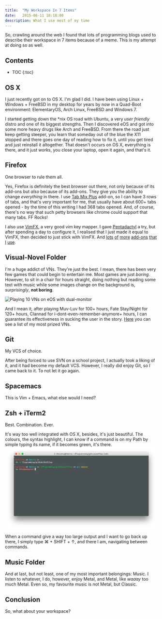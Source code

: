 ```yaml
---
title:  "My Workspace In 7 Items"
date:   2015-06-11 10:18:00
description: What I use most of my time
---
```


So, crawling around the web I found that lots of programming blogs used to describe their workspace in 7 items because of a meme. This is my attempt at doing so as well.


## Contents
* TOC
{:toc}


## OS X

I just recently got on to OS X. I'm glad I did. I have been using Linux + Windows + FreeBSD in my desktop for years by now in a Quad-Boot environment: ElementaryOS, Arch Linux, FreeBSD and Windows 7. 

I started getting down the \*nix OS road with Ubuntu, a very *user friendly* distro and one of its biggest strengths. Then I discovered eOS and got into some more heavy drugs like Arch and FreeBSD. From there the road just keep getting steeper, you learn that someday out of the blue the X11 stopped and there goes one day of reading how to fix it, until you get tired and just reinstall it altogether. That doesn't occurs on OS X, everything is there, and it just works, you close your laptop, open it again, and that's it.


## Firefox

One browser to rule them all. 

Yes, Firefox is definitely the best browser out there, not only because of its add-ons but *also* because of its add-ons. They give you the ability to change *everything* in there. I use [Tab Mix Plus](https://addons.mozilla.org/en-US/firefox/addon/tab-mix-plus/) add-on, so I can have 3 rows of tabs, and that's very important for me, that usually have about 600+ tabs opened - by the time of this writing I had 368 tabs opened. And, of course, there's no way that such petty browsers like chrome could support that many tabs. FF Rocks!

I also use [VimFX](https://addons.mozilla.org/en-US/firefox/addon/vimfx/), a very good vim key mapper. I gave [Pentadactyl](http://5digits.org/nightlies) a try, but after spending a day to configure it, I realised that I just made it equal to VimFX, then decided to just stick with VimFX. And [lots](https://addons.mozilla.org/en-US/firefox/addon/context-search-x/) [of](https://addons.mozilla.org/en-US/firefox/addon/downthemall/) [more](https://addons.mozilla.org/en-US/firefox/addon/greasemonkey/) [add-ons](https://addons.mozilla.org/en-US/firefox/addon/s3menu-wizard/) [that](https://addons.mozilla.org/en-US/firefox/addon/regex-find/) [I](https://addons.mozilla.org/en-US/firefox/addon/new-tab-tools/) [use](https://addons.mozilla.org/en-US/firefox/addon/twitter-app/).


## Visual-Novel Folder

I'm a huge addict of VNs. They're just the best. I mean, there has been very few games that could begin to entertain me. Most games are just *boring*. However, to sit in a chair for hours straight, doing nothing but reading some text with music while some images change on the background is, *surprisingly*, **not boring**.

![](http://i.imgur.com/SE8a8Rk.png "Playing 10 VNs on eOS with dual-monitor")

And I mean it, after playing Muv-Luv for 100+ hours, Fate Stay/Night for 120+ hours, Clannad for i-dont-even-remember-anymore+ hours, I can guarantee its effectiveness in sucking the user in the story. [Here](https://vndb.org/u48551/list?c=all;v=0;t=-1;o=d;s=vote) you can see a list of my most prized VNs.


## Git

My VCS of choice. 

After being forced to use SVN on a school project, I actually took a liking of it, and it had become my default VCS. However, I really did enjoy Git, so I came back to it. To not let it go again.


## Spacemacs

This is Vim + Emacs, what else would I need? 


## Zsh + iTerm2

Best. Combination. Ever.

It's way too well integrated with OS X, besides, it's just beautiful. The colours, the syntax highlight, I can know if a command is on my Path by simple typing its name, if it becomes green, it's there. 
![](/assets/images/Terminal.png "Also, look at that style. Such ")

When a command give a way too large output and I want to go back up there, I simply type ⌘ + SHIFT + ↑, and there I am, navigating between commands.


## Music Folder

And at last, but not least, one of my most important belongings: Music. I listen to whatever, I do, however, enjoy Metal, and Metal, like *waaay* too much Metal. Even so, my favourite music is not Metal, but Classic.


## Conclusion

So, what about your workspace? 
